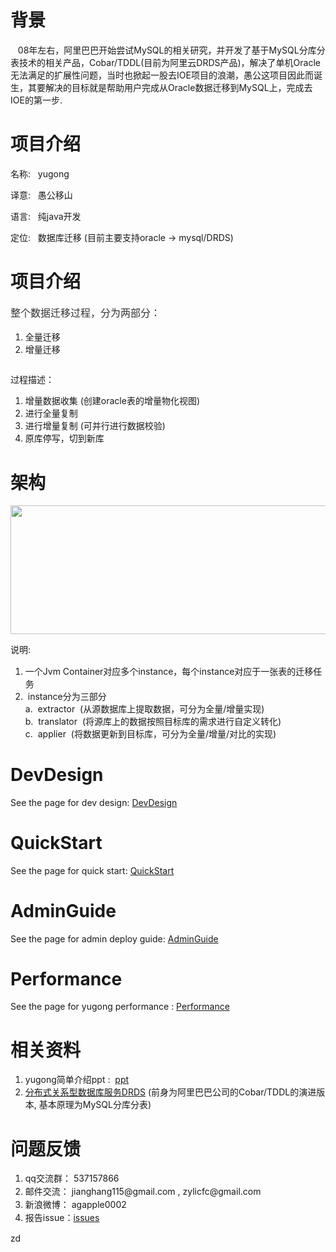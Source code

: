 <h1>背景</h1>
<p>&nbsp; &nbsp;08年左右，阿里巴巴开始尝试MySQL的相关研究，并开发了基于MySQL分库分表技术的相关产品，Cobar/TDDL(目前为阿里云DRDS产品)，解决了单机Oracle无法满足的扩展性问题，当时也掀起一股去IOE项目的浪潮，愚公这项目因此而诞生，其要解决的目标就是帮助用户完成从Oracle数据迁移到MySQL上，完成去IOE的第一步.&nbsp;</p>
<h1>项目介绍</h1>
<p>名称: &nbsp; yugong</p>
<p>译意: &nbsp; 愚公移山</p>
<p>语言: &nbsp;&nbsp;纯java开发</p>
<p>定位: &nbsp; 数据库迁移 (目前主要支持oracle -&gt; mysql/DRDS)</p>
<h1>项目介绍</h1>
<p style="box-sizing: border-box; margin-bottom: 16px; color: #333333; font-family: 'Helvetica Neue', Helvetica, 'Segoe UI', Arial, freesans, sans-serif, 'Apple Color Emoji', 'Segoe UI Emoji', 'Segoe UI Symbol'; font-size: 16px; line-height: 25.6px;">整个数据迁移过程，分为两部分：</p>
<ol>
<li>全量迁移</li>
<li>增量迁移</li>
</ol>
<p><img src="https://camo.githubusercontent.com/9a9cc09c5a7598239da20433857be61c54481b9c/687474703a2f2f646c322e69746579652e636f6d2f75706c6f61642f6174746163686d656e742f303131352f343531312f31306334666134632d626634342d333165352d623531312d6231393736643164373636392e706e67" alt="" /></p>
<p>过程描述：</p>
<ol>
<li>增量数据收集 (创建oracle表的增量物化视图)</li>
<li>进行全量复制</li>
<li>进行增量复制 (可并行进行数据校验)</li>
<li>原库停写，切到新库</li>
</ol>
<h1>架构</h1>
<p><img src="http://dl2.iteye.com/upload/attachment/0115/5473/8532d838-d4b2-371b-af9f-829d4127b1b8.png" alt="" width="584" height="206" /></p>
<p>说明:&nbsp;</p>
<ol>
<li><!--StartFragment-->
<div style="margin-top: 10.8pt; margin-bottom: 0pt; direction: ltr; unicode-bidi: embed; vertical-align: baseline;">一个Jvm Container对应多个instance，每个instance对应于一张表的迁移任务</div>
<!--EndFragment--></li>
<li><!--StartFragment-->&nbsp;instance分为三部分<br />a.&nbsp; <!--StartFragment-->extractor &nbsp;(从源数据库上提取数据，可分为全量/增量实现)<!--EndFragment--><br />b.&nbsp; <!--StartFragment-->translator &nbsp;(将源库上的数据按照目标库的需求进行自定义转化)<!--EndFragment--><br />c. &nbsp;applier<!--EndFragment-->&nbsp; (将数据更新到目标库，可分为全量/增量/对比的实现<!--EndFragment-->)</li>
</ol>
<h1>DevDesign</h1>
<p>See the page for dev design: <a href="https://github.com/alibaba/yugong/wiki/DevDesign">DevDesign</a></p>
<h1>QuickStart</h1>
<p>See the page for quick start: <a href="https://github.com/alibaba/yugong/wiki/QuickStart">QuickStart</a></p>
<h1>AdminGuide</h1>
<p>See the page for admin deploy guide: <a href="https://github.com/alibaba/yugong/wiki/AdminGuide">AdminGuide</a></p>
<h1>Performance</h1>
<p>See the page for yugong performance : <a href="https://github.com/alibaba/yugong/wiki/Performance">Performance</a></p>
<h1>相关资料</h1>
<ol>
<li>yugong简单介绍ppt : &nbsp;<a href="https://github.com/alibaba/yugong/blob/master/docs/yugong_Intro.ppt?raw=true">ppt</a></li>
<li><a href="https://www.aliyun.com/product/drds">分布式关系型数据库服务DRDS</a> (前身为阿里巴巴公司的Cobar/TDDL的演进版本, 基本原理为MySQL分库分表)</li>
</ol>
<h1>问题反馈</h1>
<ol>
<li><span style="line-height: 21px;">qq交流群： 537157866</span></li>
<li><span style="line-height: 21px;">邮件交流： jianghang115@gmail.com , zylicfc@gmail.com</span></li>
<li><span style="line-height: 21px;">新浪微博： agapple0002</span></li>
<li><span style="line-height: 21px;">报告issue：<a href="https://github.com/alibaba/yugong/issues">issues</a></span></li>
</ol>

zd
